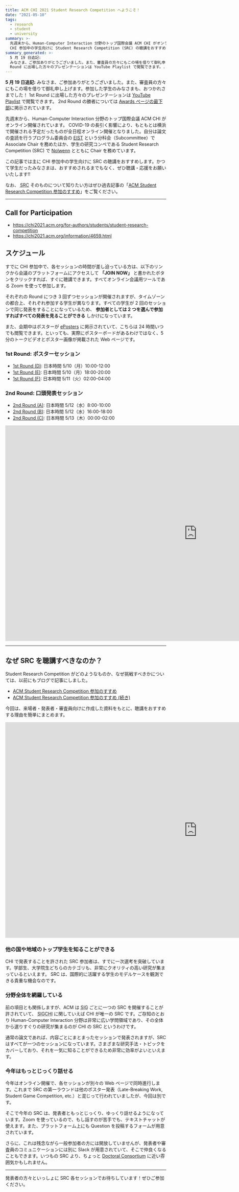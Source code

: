 ```yaml
---
title: ACM CHI 2021 Student Research Competition へようこそ！
date: "2021-05-10"
tags:
  - research
  - student
  - university
summary: >-
  先週末から、Human-Computer Interaction 分野のトップ国際会議 ACM CHI がオンライン開催されています。この記事では主に
  CHI 参加中の学生向けに Student Research Competition (SRC) の聴講をおすすめします。
summary_generated: >-
  5 月 19 日追記:
  みなさま、ご参加ありがとうございました。また、審査員の方々にもこの場を借りて御礼申し上げます。参加した学生のみなさまも、おつかれさまでした！ 1st
  Round に出場した方々のプレゼンテーションは YouTube Playlist で閲覧できます。...
---
```


**5 月 19 日追記:** みなさま、ご参加ありがとうございました。また、審査員の方々にもこの場を借りて御礼申し上げます。参加した学生のみなさまも、おつかれさまでした！ 1st Round に出場した方々のプレゼンテーションは [YouTube Playlist](https://www.youtube.com/playlist?list=PLqhXYFYmZ-VcBRf3ufMIWaxvoGG-r1qp1) で閲覧できます。 2nd Round の勝者については [Awards ページの最下部](https://chi2021.acm.org/for-attendees/highlights/awards)に掲示されています。

先週末から、Human-Computer Interaction 分野のトップ国際会議 ACM CHI がオンライン開催されています。 COVID-19 の長引く影響により、もともとは横浜で開催される予定だったものが全日程オンライン開催となりました。自分は論文の査読を行うプログラム委員会の <a href="https://chi2021.acm.org/for-authors/presenting/papers/selecting-a-subcommittee#Engineering-Interactive-Systems-and-Technologies"><abbr title="Engineering Interactive Systems and Technologies">EIST</abbr></a> という分科会（Subcommittee）で Associate Chair を務めたほか、学生の研究コンペである Student Research Competition (SRC) で [Nolwenn](https://nolwennmaudet.com) とともに Chair を務めています。

この記事では主に CHI 参加中の学生向けに SRC の聴講をおすすめします。かつて学生だったみなさまは、おすすめされるまでもなく、ぜひ聴講・応援をお願いいたします!!

なお、 <abbr title="Student Research Competition">SRC</abbr> そのものについて知りたい方はぜひ過去記事の「[ACM Student Research Competition 参加のすすめ](/ja/posts/2014-05-04-acm-student-research-competition/)」をご覧ください。

---

## Call for Participation

- https://chi2021.acm.org/for-authors/students/student-research-competition
- https://chi2021.acm.org/information/4659.html

## スケジュール

すでに CHI 参加中で、各セッションの時間が差し迫っている方は、以下のリンクから会議のプラットフォームにアクセスして **「JOIN NOW」** と書かれたボタンをクリックすれば、すぐに聴講できます。すべてオンライン会議用ツールである Zoom を使って参加します。

それぞれの Round につき 3 回ずつセッションが開催されますが、タイムゾーンの都合上、それぞれ参加する学生が異なります。すべての学生が 2 回のセッションで同じ発表をすることになっているため、 **参加者としては 2 つを選んで参加すればすべての発表を見ることができる** しかけになっています。

また、会期中はポスターが [ePosters](https://acmchi.delegateconnect.co/talks/eposter?talk_type=13) に掲示されていて、こちらは 24 時間いつでも閲覧できます。といっても、実際にポスターボードがあるわけではなく、5 分のトークビデオとポスター画像が掲載された Web ページです。

### 1st Round: ポスターセッション

- [1st Round (D)](https://acmchi.delegateconnect.co/events/sessions/student-research-competition-1st-round-d-465): 日本時間 5/10（月）10:00-12:00
- [1st Round (E)](https://acmchi.delegateconnect.co/events/sessions/student-research-competition-1st-round-e): 日本時間 5/10（月）18:00-20:00
- [1st Round (F)](https://acmchi.delegateconnect.co/events/sessions/student-research-competition-1st-round-f): 日本時間 5/11（火）02:00-04:00

### 2nd Round: 口頭発表セッション

- [2nd Round (A)](https://acmchi.delegateconnect.co/events/sessions/student-research-competition-2nd-round-a): 日本時間 5/12（水）8:00-10:00
- [2nd Round (B)](https://acmchi.delegateconnect.co/events/sessions/student-research-competition-2nd-round-b): 日本時間 5/12（水）16:00-18:00
- [2nd Round (C)](https://acmchi.delegateconnect.co/events/sessions/student-research-competition-2nd-round-c): 日本時間 5/13（木）00:00-02:00

<div className="embed">
<iframe src="
https://outlook.live.com/owa/calendar/00000000-0000-0000-0000-000000000000/5065e0d0-08f2-4846-ad29-e06766e112e0/cid-A32915EB6EC7FA7F/index.html" width="1200px" height="675px" frameBorder="0"></iframe>
</div>

---

## なぜ SRC を聴講すべきなのか？

Student Research Competition がどのようなものか、なぜ挑戦すべきかについては、以前にもブログで記事にしました。

- [ACM Student Research Competition 参加のすすめ](/ja/posts/2014-05-04-acm-student-research-competition/)
- [ACM Student Research Competition 参加のすすめ (続き)](/ja/posts/2014-05-05-acm-student-research-competition-2/)

今回は、来場者・発表者・審査員向けに作成した資料をもとに、聴講をおすすめする理由を簡単にまとめます。

<div className="embed">
<iframe src="https://docs.google.com/presentation/d/e/2PACX-1vSARACcEXWPZfOlM8BuQvkZPaKICzNV873DldWMupG1-RwgFGjbACPh3O4-pMM7BdyfYn3BxXMH4rvw/embed?start=false&loop=false&delayms=3000" width="1200px" height="675px" frameBorder="0"></iframe>
</div>

### 他の国や地域のトップ学生を知ることができる

CHI で発表することを許された SRC 参加者は、すでに一次選考を突破しています。学部生、大学院生どちらのカテゴリも、非常にクオリティの高い研究が集まっているといえます。 SRC は、国際的に活躍する学生のモデルケースを観測できる貴重な機会なのです。

### 分野全体を網羅している

前の項目とも関係しますが、ACM は <abbr title="Special Interest Group">SIG</abbr> ごとに一つの SRC を開催することが許されていて、 <abbr title="Special Interest Group on Computer–Human Interaction">SIGCHI</abbr> に関していえば CHI が唯一の SRC です。ご存知のとおり Human-Computer Interaction 分野は非常に広い学問領域であり、その全体から選りすぐりの研究が集まるのが CHI の SRC というわけです。

通常の論文であれば、内容ごとにまとまったセッションで発表されますが、SRC はすべてが一つのセッションになっています。さまざまな研究手法・トピックをカバーしており、それを一気に知ることができるため非常に効率がよいといえます。

### 今年はもっとじっくり話せる

今年はオンライン開催で、各セッションが別々の Web ページで同時進行します。これまで SRC の第一ラウンドは他のポスター発表（Late-Breaking Work, Student Game Competition, etc.）と混じって行われていましたが、今回は別です。

そこで今年の SRC は、発表者ともっとじっくり、ゆっくり話せるようになっています。Zoom を使っているので、もし話すのが苦手でも、テキストチャットが使えます。また、プラットフォーム上にも Question を投稿するフォームが用意されています。

さらに、これは残念ながら一般参加者の方には開放していませんが、発表者や審査員のコミュニケーションには別に Slack が用意されていて、そこで仲良くなることもできます。いつもの SRC より、ちょっと [Doctoral Consortium](/ja/posts/2014-07-27-acm-doctoral-symposium-consortium/) に近い雰囲気かもしれません。

---

発表者の方々といっしょに SRC 各セッションでお待ちしています！ぜひご参加ください。
